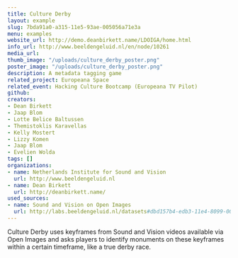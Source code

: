 ```yaml
---
title: Culture Derby
layout: example
slug: 7bda91a0-a315-11e5-93ae-005056a71e3a
menu: examples
website_url: http://demo.deanbirkett.name/LDOIGA/home.html
info_url: http://www.beeldengeluid.nl/en/node/10261
media_url: 
thumb_image: "/uploads/culture_derby_poster.png"
poster_image: "/uploads/culture_derby_poster.png"
description: A metadata tagging game
related_project: Europeana Space
related_event: Hacking Culture Bootcamp (Europeana TV Pilot)
github: 
creators:
- Dean Birkett
- Jaap Blom
- Lotte Belice Baltussen
- Themistoklis Karavellas
- Kelly Mostert
- Lizzy Komen
- Jaap Blom
- Evelien Wolda
tags: []
organizations:
- name: Netherlands Institute for Sound and Vision
  url: http://www.beeldengeluid.nl
- name: Dean Birkett
  url: http://deanbirkett.name/
used_sources:
- name: Sound and Vision on Open Images
  url: http://labs.beeldengeluid.nl/datasets#dbd157b4-edb3-11e4-8099-005056a71e3a
---
```


Culture Derby uses keyframes from Sound and Vision videos available via Open Images and asks players to identify monuments on these keyframes within a certain timeframe, like a true derby race.
